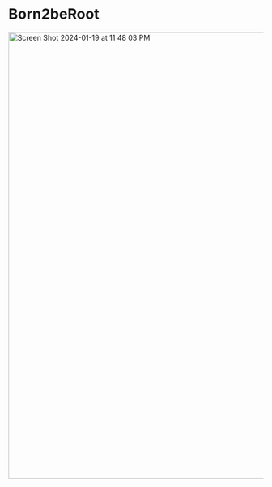 # Born2beRoot

<img width="880" alt="Screen Shot 2024-01-19 at 11 48 03 PM" src="https://github.com/Tisarji/Born2beRoot/assets/48820052/956458fc-b0bb-424e-837b-caa3c6ae7ff2">
